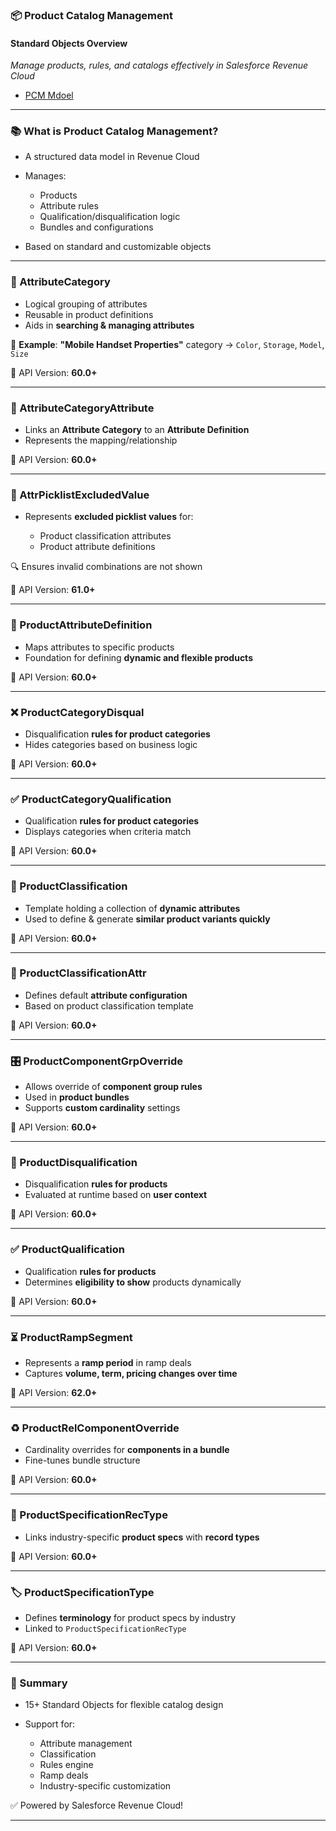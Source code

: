  

### 📦 Product Catalog Management

#### Standard Objects Overview

*Manage products, rules, and catalogs effectively in Salesforce Revenue Cloud*
- [PCM Mdoel](https://mchinnappan100.github.io/pages2/clouds/revenue/model/pcm.html)

---

### 📚 What is Product Catalog Management?

* A structured data model in Revenue Cloud
* Manages:

  * Products
  * Attribute rules
  * Qualification/disqualification logic
  * Bundles and configurations
* Based on standard and customizable objects

---

### 🧩 AttributeCategory

* Logical grouping of attributes
* Reusable in product definitions
* Aids in **searching & managing attributes**

🔹 **Example**:
**"Mobile Handset Properties"** category → `Color`, `Storage`, `Model`, `Size`

🧪 API Version: **60.0+**

---

### 🔗 AttributeCategoryAttribute

* Links an **Attribute Category** to an **Attribute Definition**
* Represents the mapping/relationship

🧪 API Version: **60.0+**

---

### 🚫 AttrPicklistExcludedValue

* Represents **excluded picklist values** for:

  * Product classification attributes
  * Product attribute definitions

🔍 Ensures invalid combinations are not shown

🧪 API Version: **61.0+**

---

### 🧬 ProductAttributeDefinition

* Maps attributes to specific products
* Foundation for defining **dynamic and flexible products**

🧪 API Version: **60.0+**

---

### ❌ ProductCategoryDisqual

* Disqualification **rules for product categories**
* Hides categories based on business logic

🧪 API Version: **60.0+**

---

### ✅ ProductCategoryQualification

* Qualification **rules for product categories**
* Displays categories when criteria match

🧪 API Version: **60.0+**

---

### 🧱 ProductClassification

* Template holding a collection of **dynamic attributes**
* Used to define & generate **similar product variants quickly**

🧪 API Version: **60.0+**

---

### 🔁 ProductClassificationAttr

* Defines default **attribute configuration**
* Based on product classification template

🧪 API Version: **60.0+**

---

### 🎛️ ProductComponentGrpOverride

* Allows override of **component group rules**
* Used in **product bundles**
* Supports **custom cardinality** settings

🧪 API Version: **60.0+**

---

### 🚫 ProductDisqualification

* Disqualification **rules for products**
* Evaluated at runtime based on **user context**

🧪 API Version: **60.0+**

---

### ✅ ProductQualification

* Qualification **rules for products**
* Determines **eligibility to show** products dynamically

🧪 API Version: **60.0+**

---

### ⏳ ProductRampSegment

* Represents a **ramp period** in ramp deals
* Captures **volume, term, pricing changes over time**

🧪 API Version: **62.0+**

---

### ♻️ ProductRelComponentOverride

* Cardinality overrides for **components in a bundle**
* Fine-tunes bundle structure

🧪 API Version: **60.0+**

---

### 🧾 ProductSpecificationRecType

* Links industry-specific **product specs** with **record types**

🧪 API Version: **60.0+**

---

### 🏷️ ProductSpecificationType

* Defines **terminology** for product specs by industry
* Linked to `ProductSpecificationRecType`

🧪 API Version: **60.0+**

---

### 📘 Summary

* 15+ Standard Objects for flexible catalog design
* Support for:

  * Attribute management
  * Classification
  * Rules engine
  * Ramp deals
  * Industry-specific customization

✅ Powered by Salesforce Revenue Cloud!

---

 